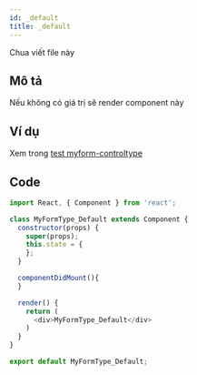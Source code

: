 ```yaml
---
id: _default
title: _default
---
```


Chua viết file này

## **Mô tả**

Nếu không có giá trị sẽ render component này

## **Ví dụ**

Xem trong [test myform-controltype](http://localhost:8080/#/dev/myform-formtype) 

## **Code**

```javascript
import React, { Component } from 'react';

class MyFormType_Default extends Component {
  constructor(props) {
    super(props);
    this.state = { 
    };
  }

  componentDidMount(){
  }

  render() {
    return (
      <div>MyFormType_Default</div>
    )
  }
}

export default MyFormType_Default;
```

